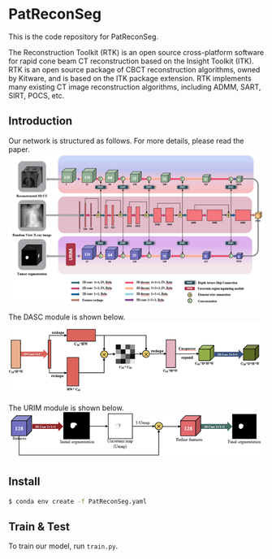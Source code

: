 # PatReconSeg
This is the code repository for PatReconSeg.

The Reconstruction Toolkit (RTK) is an open source cross-platform software for rapid cone beam CT reconstruction based on the Insight Toolkit (ITK). RTK is an open source package of CBCT reconstruction algorithms, owned by Kitware, and is based on the ITK package extension. RTK implements many existing CT image reconstruction algorithms, including ADMM, SART, SIRT, POCS, etc.

## Introduction
Our network is structured as follows.
For more details, please read the paper.
![image](image.png)

The DASC module is shown below.
![image1](1.png)

The URIM module is shown below.
![image2](2.png)


## Install
```sh
$ conda env create -f PatReconSeg.yaml
```

## Train & Test
To train our model, run `train.py`.
